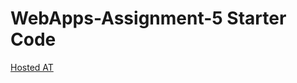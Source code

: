 # WebApps-Assignment-5 Starter Code
[Hosted AT](https://44-563-web-apps-f22.github.io/44563-webapps-assignment-5-DhruvaTejaSamala/insects.html)